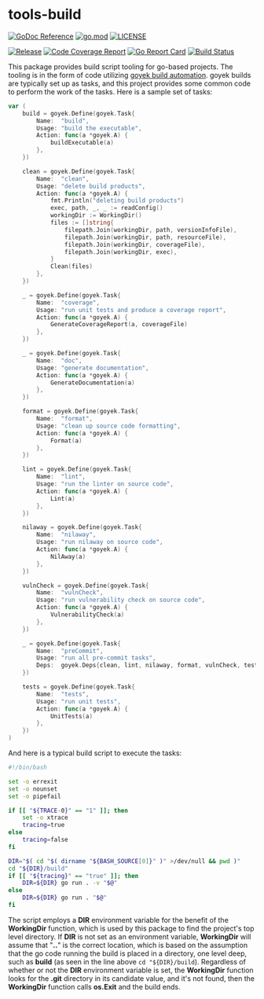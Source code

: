 # tools-build

[![GoDoc Reference](https://godoc.org/github.com/majohn-r/tools-build?status.svg)](https://pkg.go.dev/github.com/majohn-r/tools-build)
[![go.mod](https://img.shields.io/github/go-mod/go-version/majohn-r/tools-build)](go.mod)
[![LICENSE](https://img.shields.io/github/license/majohn-r/tools-build)](LICENSE)

[![Release](https://img.shields.io/github/v/release/majohn-r/tools-build?include_prereleases)](https://github.com/majohn-r/tools-build/releases)
[![Code Coverage Report](https://codecov.io/github/majohn-r/tools-build/branch/main/graph/badge.svg)](https://codecov.io/github/majohn-r/tools-build)
[![Go Report Card](https://goreportcard.com/badge/github.com/majohn-r/tools-build)](https://goreportcard.com/report/github.com/majohn-r/tools-build)
[![Build Status](https://img.shields.io/github/actions/workflow/status/majohn-r/tools-build/build.yml?branch=main)](https://github.com/majohn-r/tools-build/actions?query=workflow%3Abuild+branch%3Amain)

This package provides build script tooling for go-based projects. The tooling is in the form of code utilizing [goyek build automation](https://pkg.go.dev/github.com/goyek/goyek/v2). goyek builds are typically set up as tasks, and this project provides some common code to perform the work of the tasks. Here is a sample set of tasks:

```go
var (
    build = goyek.Define(goyek.Task{
        Name:  "build",
        Usage: "build the executable",
        Action: func(a *goyek.A) {
            buildExecutable(a)
        },
    })

    clean = goyek.Define(goyek.Task{
        Name:  "clean",
        Usage: "delete build products",
        Action: func(a *goyek.A) {
            fmt.Println("deleting build products")
            exec, path, _, _ := readConfig()
            workingDir := WorkingDir()
            files := []string{
                filepath.Join(workingDir, path, versionInfoFile),
                filepath.Join(workingDir, path, resourceFile),
                filepath.Join(workingDir, coverageFile),
                filepath.Join(workingDir, exec),
            }
            Clean(files)
        },
    })

    _ = goyek.Define(goyek.Task{
        Name:  "coverage",
        Usage: "run unit tests and produce a coverage report",
        Action: func(a *goyek.A) {
            GenerateCoverageReport(a, coverageFile)
        },
    })

    _ = goyek.Define(goyek.Task{
        Name:  "doc",
        Usage: "generate documentation",
        Action: func(a *goyek.A) {
            GenerateDocumentation(a)
        },
    })

    format = goyek.Define(goyek.Task{
        Name:  "format",
        Usage: "clean up source code formatting",
        Action: func(a *goyek.A) {
            Format(a)
        },
    })

    lint = goyek.Define(goyek.Task{
        Name:  "lint",
        Usage: "run the linter on source code",
        Action: func(a *goyek.A) {
            Lint(a)
        },
    })

    nilaway = goyek.Define(goyek.Task{
        Name:  "nilaway",
        Usage: "run nilaway on source code",
        Action: func(a *goyek.A) {
            NilAway(a)
        },
    })

    vulnCheck = goyek.Define(goyek.Task{
        Name:  "vulnCheck",
        Usage: "run vulnerability check on source code",
        Action: func(a *goyek.A) {
            VulnerabilityCheck(a)
        },
    })

    _ = goyek.Define(goyek.Task{
        Name:  "preCommit",
        Usage: "run all pre-commit tasks",
        Deps:  goyek.Deps{clean, lint, nilaway, format, vulnCheck, tests, build},
    })

    tests = goyek.Define(goyek.Task{
        Name:  "tests",
        Usage: "run unit tests",
        Action: func(a *goyek.A) {
            UnitTests(a)
        },
    })
)

```

And here is a typical build script to execute the tasks:

```bash
#!/bin/bash

set -o errexit
set -o nounset
set -o pipefail

if [[ "${TRACE-0}" == "1" ]]; then
    set -o xtrace
    tracing=true
else
    tracing=false
fi

DIR="$( cd "$( dirname "${BASH_SOURCE[0]}" )" >/dev/null && pwd )"
cd "${DIR}/build"
if [[ "${tracing}" == "true" ]]; then
    DIR=${DIR} go run . -v "$@"
else
    DIR=${DIR} go run . "$@"
fi
```

The script employs a **DIR** environment variable for the benefit of the **WorkingDir** function, which is used by this package to find the project's top level directory. If **DIR** is not set as an environment variable, **WorkingDir** will assume that "**..**" is the correct location, which is based on the assumption that the go code running the build is placed in a directory, one level deep, such as **build** (as seen in the line above ```cd "${DIR}/build```). Regardless of whether or not the **DIR** environment variable is set, the **WorkingDir** function looks for the **.git** directory in its candidate value, and it's not found, then the **WorkingDir** function calls **os.Exit** and the build ends.
